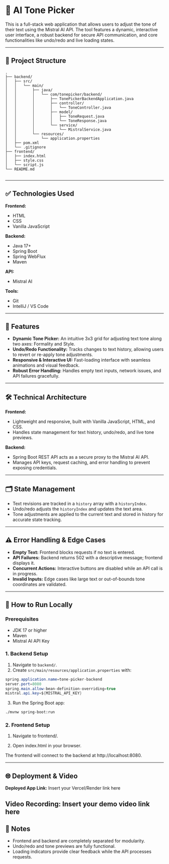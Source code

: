 
# 🤖 AI Tone Picker

This is a full-stack web application that allows users to adjust the tone of their text using the Mistral AI API. The tool features a dynamic, interactive user interface, a robust backend for secure API communication, and core functionalities like undo/redo and live loading states.

---

## 📁 Project Structure

       
```
.
├── backend/
│   ├── src/
│   │   └── main/
│   │       ├── java/
│   │       │   └── com/tonepicker/backend/
│   │       │       ├── TonePickerBackendApplication.java
│   │       │       ├── controller/
│   │       │       │   └── ToneController.java
│   │       │       ├── model/
│   │       │       │   ├── ToneRequest.java
│   │       │       │   └── ToneResponse.java
│   │       │       └── service/
│   │       │           └── MistralService.java
│   │       └── resources/
│   │           └── application.properties
│   ├── pom.xml
│   └── .gitignore
├── frontend/
│   ├── index.html
│   ├── style.css
│   └── script.js
└── README.md
       
```
---

## ✅ Technologies Used

**Frontend:**  
- HTML  
- CSS  
- Vanilla JavaScript  

**Backend:**  
- Java 17+  
- Spring Boot  
- Spring WebFlux  
- Maven  

**API:**  
- Mistral AI  

**Tools:**  
- Git  
- IntelliJ / VS Code  

---

## 📌 Features

- **Dynamic Tone Picker:** An intuitive 3x3 grid for adjusting text tone along two axes: Formality and Style.  
- **Undo/Redo Functionality:** Tracks changes to text history, allowing users to revert or re-apply tone adjustments.  
- **Responsive & Interactive UI:** Fast-loading interface with seamless animations and visual feedback.  
- **Robust Error Handling:** Handles empty text inputs, network issues, and API failures gracefully.

---

## 🛠️ Technical Architecture

**Frontend:**  
- Lightweight and responsive, built with Vanilla JavaScript, HTML, and CSS.  
- Handles state management for text history, undo/redo, and live tone previews.  

**Backend:**  
- Spring Boot REST API acts as a secure proxy to the Mistral AI API.  
- Manages API keys, request caching, and error handling to prevent exposing credentials.  

---

## 🗂 State Management

- Text revisions are tracked in a `history` array with a `historyIndex`.  
- Undo/redo adjusts the `historyIndex` and updates the text area.  
- Tone adjustments are applied to the current text and stored in history for accurate state tracking.

---

## ⚠ Error Handling & Edge Cases

- **Empty Text:** Frontend blocks requests if no text is entered.  
- **API Failures:** Backend returns 502 with a descriptive message; frontend displays it.  
- **Concurrent Actions:** Interactive buttons are disabled while an API call is in progress.  
- **Invalid Inputs:** Edge cases like large text or out-of-bounds tone coordinates are validated.

---

## 🚀 How to Run Locally

### Prerequisites
- JDK 17 or higher  
- Maven  
- Mistral AI API Key  

### 1. Backend Setup
1. Navigate to `backend/`.  
2. Create `src/main/resources/application.properties` with:

```java
spring.application.name=tone-picker-backend
server.port=8080
spring.main.allow-bean-definition-overriding=true
mistral.api.key=${MISTRAL_API_KEY}
```


3. Run the Spring Boot app:

```bash
./mvnw spring-boot:run

```

### 2. Frontend Setup

1. Navigate to frontend/.

2. Open index.html in your browser.

The frontend will connect to the backend at http://localhost:8080.

---

## 🌐 Deployment & Video

**Deployed App Link:**  Insert your Vercel/Render link here

**Video Recording:** Insert your demo video link here
---
## 📝 Notes
- Frontend and backend are completely separated for modularity.
- Undo/redo and tone previews are fully functional.
- Loading indicators provide clear feedback while the API processes requests.

 